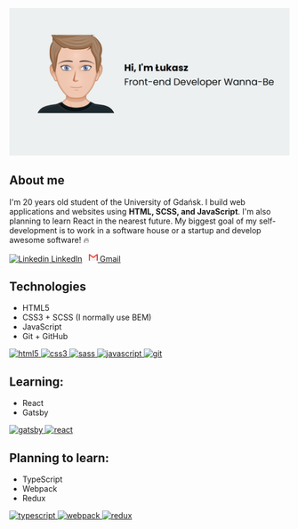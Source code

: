 ![my bg](https://github.com/lukaszkoziorowski/lukaszkoziorowski/blob/master/bg.png)

## About me

I'm 20 years old student of the University of Gdańsk. I build web applications and websites using **HTML, SCSS, and JavaScript**. I'm also planning to learn React in the nearest future. My biggest goal of my self-development is to work in a software house or a startup and develop awesome software! 🔥

[![Linkedin](https://i.stack.imgur.com/gVE0j.png) LinkedIn](https://www.linkedin.com/in/%C5%82ukasz-koziorowski-953236179/?locale=en_US)
&nbsp;
[![Gmail](https://github.com/lukaszkoziorowski/lukaszkoziorowski/blob/master/gmail.png) Gmail](mailto:koziorowskilukasz1@gmail.com)
&nbsp;

## Technologies
- HTML5
- CSS3 + SCSS (I normally use BEM) 
- JavaScript
- Git + GitHub
<p align="left">
  <a href="https://www.w3.org/html/" target="_blank"> <img src="https://devicons.github.io/devicon/devicon.git/icons/html5/html5-original-wordmark.svg" alt="html5" width="40" height="40"/> </a> <a href="https://www.w3schools.com/css/" target="_blank"> <img src="https://devicons.github.io/devicon/devicon.git/icons/css3/css3-original-wordmark.svg" alt="css3" width="40" height="40"/> </a> <a href="https://sass-lang.com" target="_blank"> <img src="https://devicons.github.io/devicon/devicon.git/icons/sass/sass-original.svg" alt="sass" width="40" height="40"/> </a> <a href="https://developer.mozilla.org/en-US/docs/Web/JavaScript" target="_blank"> <img src="https://devicons.github.io/devicon/devicon.git/icons/javascript/javascript-original.svg" alt="javascript" width="40" height="40"/> </a> <a href="https://git-scm.com/" target="_blank"> <img src="https://www.vectorlogo.zone/logos/git-scm/git-scm-icon.svg" alt="git" width="40" height="40"/> </a>
</p>


## Learning:
- React
- Gatsby 
<p align="left">
  <a href="https://www.gatsbyjs.com/" target="_blank"> <img src="https://www.vectorlogo.zone/logos/gatsbyjs/gatsbyjs-icon.svg" alt="gatsby" width="40" height="40"/> </a> <a href="https://reactjs.org/" target="_blank"> <img src="https://devicons.github.io/devicon/devicon.git/icons/react/react-original-wordmark.svg" alt="react" width="40" height="40"/> </a>
</p>


## Planning to learn:
- TypeScript
- Webpack
- Redux
<p align="left">
<a href="https://www.typescriptlang.org/" target="_blank"> <img src="https://devicons.github.io/devicon/devicon.git/icons/typescript/typescript-original.svg" alt="typescript" width="40" height="40"/> </a> <a href="https://webpack.js.org" target="_blank"> <img src="https://devicons.github.io/devicon/devicon.git/icons/webpack/webpack-original.svg" alt="webpack" width="40" height="40"/> </a>  <a href="https://redux.js.org" target="_blank"> <img src="https://devicons.github.io/devicon/devicon.git/icons/redux/redux-original.svg" alt="redux" width="40" height="40"/> </a>
</p>
